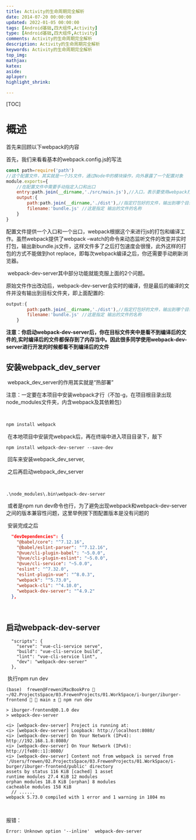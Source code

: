 ```yaml
---
title: Activity的生命周期完全解析
date: 2014-07-20 00:00:00
updated: 2022-01-05 00:00:00
tags: [Android基础,四大组件,Activity]
type: [Android基础,四大组件,Activity]
comments: Activity的生命周期完全解析
description: Activity的生命周期完全解析
keywords: Activity的生命周期完全解析
top_img:
mathjax:
katex:
aside:
aplayer:
highlight_shrink:

---
```


[TOC]

# 概述

首先来回顾以下webpack的内容

首先，我们来看看基本的webpack.config.js的写法

```javascript
const path=require('path')
//这个配置文件，其实就是一个JS文件，通过Node中的模块操作，向外暴露了一个配置对象
module.exports={
	//在配置文件中需要手动指定入口和出口
	entry:path.join(__dirname,'./src/main.js'),//入口，表示要使用webpack打包哪个文件
	output:{
		path:path.join(__dirname,'./dist'),//指定打包好的文件，输出到哪个目录中去
		filename:'bundle.js' //这是指定 输出的文件的名称
	}
}
```

​		配置文件提供一个入口和一个出口，webpack根据这个来进行js的打包和编译工作。虽然webpack提供了webpack –watch的命令来动态监听文件的改变并实时打包，输出新bundle.js文件，这样文件多了之后打包速度会很慢，此外这样的打包的方式不能做到hot replace，即每次webpack编译之后，你还需要手动刷新浏览器。

​		webpack-dev-server其中部分功能就能克服上面的2个问题。

​		原始文件作出改动后，webpack-dev-server会实时的编译，但是最后的编译的文件并没有输出到目标文件夹，即上面配置的:

```javascript
output:{
		path:path.join(__dirname,'./dist'),//指定打包好的文件，输出到哪个目录中去
		filename:'bundle.js' //这是指定 输出的文件的名称
	}
```

​		**注意：你启动webpack-dev-server后，你在目标文件夹中是看不到编译后的文件的,实时编译后的文件都保存到了内存当中。因此很多同学使用webpack-dev-server进行开发的时候都看不到编译后的文件**

## 安装webpack_dev_server

​		webpack_dev_server的作用其实就是“热部署”

​		注意：一定要在本项目中安装webpack才行（不加-g，在项目根目录出现node_modules文件夹，内含webpack及其依赖包）

​		

```javascript
npm install webpack
```

​		在本地项目中安装完webpack后，再在终端中进入项目目录下，敲下

```
npm install webpack-dev-server --save-dev
```

​		回车来安装webpack_dev_server,

​		之后再启动webpack_dev_server

​		

```
.\node_modules\.bin\webpack-dev-server
```

​		或者是npm run dev命令也行，为了避免出现webpack和webpack-dev-server之间的版本兼容性问题，这里举例按下图配置版本是没有问题的	

​		安装完成之后

```json
  "devDependencies": {
    "@babel/core": "^7.12.16",
    "@babel/eslint-parser": "^7.12.16",
    "@vue/cli-plugin-babel": "~5.0.0",
    "@vue/cli-plugin-eslint": "~5.0.0",
    "@vue/cli-service": "~5.0.0",
    "eslint": "^7.32.0",
    "eslint-plugin-vue": "^8.0.3",
    "webpack": "^5.73.0",
    "webpack-cli": "^4.10.0",
    "webpack-dev-server": "^4.9.2"
  },
```

​		

## 启动webpack-dev-server

```
  "scripts": {
    "serve": "vue-cli-service serve",
    "build": "vue-cli-service build",
    "lint": "vue-cli-service lint",
    "dev": "webpack-dev-server"
  },
```

​		执行npm run dev

```shell
(base)  frewen@FreweniMacBookPro  ~/02.ProjectsSpace/03.FrewenProjects/01.WorkSpace/i-burger/iburger-frontend   main ±  npm run dev

> iburger-frontend@0.1.0 dev
> webpack-dev-server

<i> [webpack-dev-server] Project is running at:
<i> [webpack-dev-server] Loopback: http://localhost:8080/
<i> [webpack-dev-server] On Your Network (IPv4): http://192.168.1.8:8080/
<i> [webpack-dev-server] On Your Network (IPv6): http://[fe80::1]:8080/
<i> [webpack-dev-server] Content not from webpack is served from '/Users/frewen/02.ProjectsSpace/03.FrewenProjects/01.WorkSpace/i-burger/iburger-frontend/public' directory
assets by status 116 KiB [cached] 1 asset
runtime modules 27.4 KiB 12 modules
orphan modules 18.8 KiB [orphan] 8 modules
cacheable modules 158 KiB
  // ......
webpack 5.73.0 compiled with 1 error and 1 warning in 1804 ms

```



​	

报错：

```shell
Error: Unknown option '--inline'  webpack-dev-server		
```














